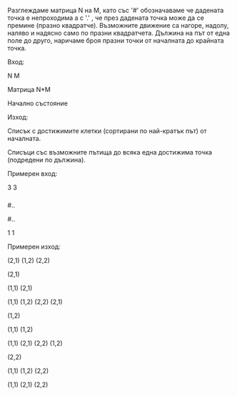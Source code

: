 Разглеждаме матрица N на M, като със '#' обозначаваме че дадената точка е непроходима а с '.' , че през дадената точка може да се премине (празно квадратче). Възможните движение са нагоре, надолу, наляво и надясно само по празни квадратчета. Дължина на път от една поле до друго, наричаме броя празни точки от началната до крайната точка.



Вход:

N M

Матрица N*M 

Начално състояние



Изход:

Списък с достижимите клетки (сортирани по най-кратък път) от началната.

Списъци със възможните пътища до всяка една достижима точка (подредени по дължина). 



Примерен вход:

3 3

###

#..

#..

1 1



Примерен изход:

(2,1) (1,2) (2,2)

(2,1)

(1,1) (2,1)

(1,1) (1,2) (2,2) (2,1)

(1,2)

(1,1) (1,2)

(1,1) (2,1) (2,2) (1,2)

(2,2)

(1,1) (1,2) (2,2)

(1,1) (2,1) (2,2)
